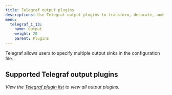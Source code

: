 ```yaml
---
title: Telegraf output plugins
descriptions: Use Telegraf output plugins to transform, decorate, and filter metrics. Supported output plugins include Datadog, Elasticsearch, Graphite, InfluxDB, Kafka, MQTT, Prometheus Client, Riemann, and Wavefront.
menu:
  telegraf_1_13:
    name: Output
    weight: 20
    parent: Plugins
---
```


Telegraf allows users to specify multiple output sinks in the configuration file.

## Supported Telegraf output plugins
_View the [Telegraf plugin list](/telegraf/v1.13/plugins/plugin-list/) to view all output plugins._
